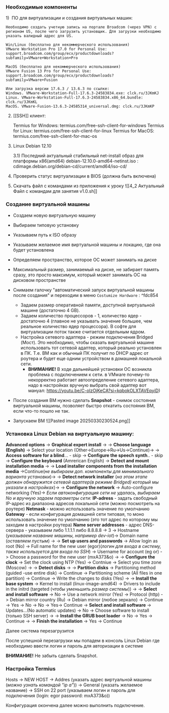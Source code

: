 ### Необходимые компоненты

1)  ПО для виртуализации и создания виртуальных машин:
	
	Необходимо создать учетную запись на портале Broadcom (через VPN) с регионом US, после чего загрузить установщик. Для загрузки необходимо указать валидный адрес для US.
	
	Win/Linux (бесплатно для некоммерческого использования)
	VMware Workstation Pro 17.0 for Personal Use:
	support.broadcom.com/group/ecx/productdownloads?subfamily=VMware+Workstation+Pro

	MacOS (бесплатно для некоммерческого использования)
	VMware Fusion 13 Pro for Personal Use:
	support.broadcom.com/group/ecx/productdownloads?subfamily=VMware+Fusion

	Или загрузка версии 17.6.3 / 13.6.3 по ссылке:
	Windows. VMware-Workstation-Full-17.6.3-24583834.exe: clck.ru/3JKmKJ
	Linux. VMware-Workstation-Full-17.6.3-24583834.x86_64.bundle: clck.ru/3JKmKL
	MacOS. VMware-Fusion-13.6.3-24585314_universal.dmg: clck.ru/3JKmKP

2) [[SSH]] клиент:

	Termius for Windows: termius.com/free-ssh-client-for-windows
	Termius for Linux: termius.com/free-ssh-client-for-linux
	Termius for MacOS: termius.com/free-ssh-client-for-mac-os

3) Linux Debian 12.10

	3.1) Последний актуальный стабильный net-install образ для платформы x86(amd64) debian-12.10.0-amd64-netinst.iso :
	cdimage.debian.org/debian-cd/current/amd64/iso-cd/
 
4) Проверить статус виртуализации в BIOS (должна быть включена)

5) Скачать файл с командами из приложения к уроку
![[4_2 Актуальный Файл с командам для занятия v1.0.sh]]


### Создание виртуальной машины

- Создаем новую виртуальную машину

- Выбираем типовую установку 

- Указываем путь к ISO образу

- Указываем желаемое имя виртуальной машины и локацию, где она будет установлена

- Определяем пространство, которое ОС может занимать на диске

- Максимальный размер, занимаемый на диске, не забирает память сразу, это просто максимум, который может занимать ОС на дисковом пространстве

- Снимаем галочку "автоматический запуск виртуальной машины после создания" и переходим в меню `Costumize Hardware` : ^fdc854
	- Задаем размер оперативной памяти, доступной виртуальной машине (достаточно 4 GB).
	- Задаем количество процессоров - 1, количество ядер - достаточно 4 (главное не указывать значение большее, чем реальное количество ядер процессора). В софте для виртуализации поток также считается отдельным ядром.
	- Настройка сетевого адаптера - режим подключения Bridged (Мост). Это необходимо, чтобы сказать виртуальной машине использовать тот сетевой адаптер, который реально установлен в ПК. Т.е. ВМ как и обычный ПК получит по DHCP адрес от роутера и будет еще одним устройством в домашней локальной сети. 
		- **ВНИМАНИЕ!** В ходе дальнейшей установки ОС возникла проблема с подключением к сети. в VMware почему-то некорректно работает автоопределение сетевого адаптера, надо в настройках вручную выбрать свой адаптер вот мануал:  https://youtu.be/C-olzOjKeCA?si=kqbokOLXTAVEpyiD)

* После создания ВМ нужно сделать **Snapshot** - снимок состояния виртуальной машины, позволяет быстро откатить состояния ВМ, если что-то пошло не так.

- Запускаем ВМ
![[Pasted image 20250330230524.png]]

### Установка Linux Debian на виртуальную машину:

**Advanced options** -> **Graphical expert install** -> 
-> **Choose language (English)** -> Select your location (Other->Europe->Ru->Us->Continue)->
-> **Access software for a blind**... - skip
-> **Configure the speech synth**.. - skip
-> **Configure the keyboard** (Amrerican English) 
-> **Detect and mount installation media** -> 
-> **Load installer components from the installation media** ->Continue(*не выбираем доп. компоненты для минимального варианта установки*)->
-> **Detect network installer** (*на этом этапе должен обнаружится сетевой адаптер(в режиме Bridged) который мы указали в настройках*)->
-> **Configure the network** -> Auto-configure networking (Yes)->
	*Если автоконфигурация сети не удалась, выбираем No и вручную задаем параметры сети:*
	**IP-adress** - задать свободный IP-адрес из диапазона адресов локальной сети (можно посмотреть на роутере)
	**Netmask** - можно использовать значение по умолчанию
	**Gateway** - если конфигурация домашней сети типовая, то моно использовать значение по умолчанию (это тот адрес по которому мы заходим в настройки роутера)
	**Name server addresses** - адрес DNS-сервера - указываем либо 1.1.1.1 либо 8.8.8.8
-> 3 -> Hostname (*указываем название машины, например dev-iot*)-> Domain name (*оставляем пустым*) ->
-> **Set up users and passwords** -> Allow login as root (No) -> Full name for the new user (egor)(*логин для входа в систему, также используется для входа по SSH*) -> Username for account (eg or) -> Choose a password for the new user (mxA373&o) ->
-> **Configure the clock** -> Set the clock using NTP (Yes) -> Contniue -> Select you time zone (Moscow) ->
-> **Detect disks** ->
-> **Partition disks** -> Partitioning method (guided -use entire disk) -> Continue -> Partitioning scheme (All files in one partition) -> Continue -> Write the changes to disks (Yes) ->
-> **Install the base system** -> Kernel to install (linux-image-amd64) -> Drivers to include in the initrd (targeted (*чтобы уменьшить размер системы*)) -> 
-> **Select and install software** -> No -> Use a network mirror (Yes) -> Protocol (http) -> Debian mirror country (Ru) -> Debian mirror (любое зеркало) -> Continue -> Yes -> No -> No -> Yes-> Continue
-> **Select and install software** ->  Updates...(No automatic updates) -> No -> Choose software to install (только  SSH server) ->
-> **Install the GRUB boot loader** -> No -> Yes -> Continue ->
-> **Finish the installation** -> Yes -> Continue

Далее система перезагрузится 

После успешной перезагрузки мы попадем в консоль Linux Debian где необходимо ввести логин и пароль для авторизации в системе

**ВНИМАНИЕ!** Не забыть сделать Snapshot. 

### Настройка Termius

Hosts -> NEW HOST -> Addres (указать адрес виртуальной машины (*можно узнать командой "ip a"*)) -> General (указать желаемое название)  -> SSH on 22 port (указываем логин и пароль для подключения (login: egor password: mxA373&o))

Конфигурация окончена далее можно выполнить подключение.



